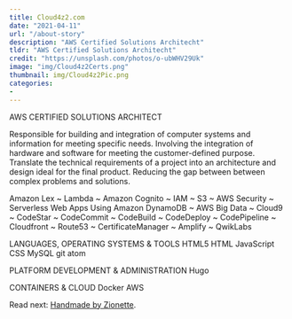 ```yaml
---
title: Cloud4z2.com
date: "2021-04-11"
url: "/about-story"
description: "AWS Certified Solutions Architecht"
tldr: "AWS Certified Solutions Architecht"
credit: "https://unsplash.com/photos/o-ubWHV29Uk"
image: "img/Cloud4z2Certs.png"
thumbnail: img/Cloud4z2Pic.png
categories:
- 
---
```


AWS CERTIFIED SOLUTIONS ARCHITECT

Responsible for building and integration of computer systems and information for meeting specific needs. 
Involving the integration of hardware and software for meeting the customer-defined purpose. Translate the 
technical requirements of a project into an architecture and design ideal for the final product. Reducing 
the gap between between complex problems and solutions.
<!--more-->
 Amazon Lex ~  Lambda ~  Amazon Cognito ~  IAM ~  S3 ~  AWS Security ~ Serverless Web Apps Using Amazon DynamoDB ~ AWS Big Data ~  Cloud9 ~  CodeStar ~ CodeCommit ~ CodeBuild ~ CodeDeploy ~ CodePipeline ~ Cloudfront ~ Route53 ~ CertificateManager ~ Amplify ~ QwikLabs
 
LANGUAGES, OPERATING SYSTEMS & TOOLS
 HTML5   HTML   JavaScript   CSS   MySQL   git   atom
 
PLATFORM DEVELOPMENT & ADMINISTRATION
 Hugo
 
CONTAINERS & CLOUD
 Docker   AWS






Read next: [Handmade by Zionette](/features).
